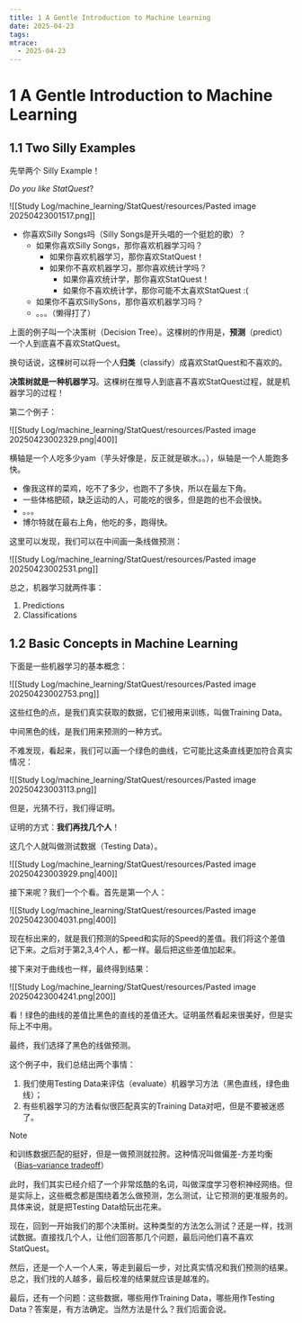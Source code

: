 ```yaml
---
title: 1 A Gentle Introduction to Machine Learning
date: 2025-04-23
tags: 
mtrace: 
  - 2025-04-23
---
```


# 1 A Gentle Introduction to Machine Learning

## 1.1 Two Silly Examples

先举两个 Silly Example！

*Do you like StatQuest*?

![[Study Log/machine_learning/StatQuest/resources/Pasted image 20250423001517.png]]

- 你喜欢Silly Songs吗（Silly Songs是开头唱的一个挺尬的歌）？
	- 如果你喜欢Silly Songs，那你喜欢机器学习吗？
		- 如果你喜欢机器学习，那你喜欢StatQuest！
		- 如果你不喜欢机器学习，那你喜欢统计学吗？
			- 如果你喜欢统计学，那你喜欢StatQuest！
			- 如果你不喜欢统计学，那你可能不太喜欢StatQuest :(
	- 如果你不喜欢SillySons，那你喜欢机器学习吗？
	- 。。。（懒得打了）

上面的例子叫一个决策树（Decision Tree）。这棵树的作用是，**预测**（predict）一个人到底喜不喜欢StatQuest。

换句话说，这棵树可以将一个人**归类**（classify）成喜欢StatQuest和不喜欢的。

**决策树就是一种机器学习**。这棵树在推导人到底喜不喜欢StatQuest过程，就是机器学习的过程！

第二个例子：

![[Study Log/machine_learning/StatQuest/resources/Pasted image 20250423002329.png|400]]

横轴是一个人吃多少yam（芋头好像是，反正就是碳水。。），纵轴是一个人能跑多快。

- 像我这样的菜鸡，吃不了多少，也跑不了多快，所以在最左下角。
- 一些体格肥硕，缺乏运动的人，可能吃的很多，但是跑的也不会很快。
- 。。。
- 博尔特就在最右上角，他吃的多，跑得快。

这里可以发现，我们可以在中间画一条线做预测：

![[Study Log/machine_learning/StatQuest/resources/Pasted image 20250423002531.png]]

总之，机器学习就两件事：

1. Predictions
2. Classifications

## 1.2 Basic Concepts in Machine Learning

下面是一些机器学习的基本概念：

![[Study Log/machine_learning/StatQuest/resources/Pasted image 20250423002753.png]]

这些红色的点，是我们真实获取的数据，它们被用来训练，叫做Training Data。

中间黑色的线，是我们用来预测的一种方式。

不难发现，看起来，我们可以画一个绿色的曲线，它可能比这条直线更加符合真实情况：

![[Study Log/machine_learning/StatQuest/resources/Pasted image 20250423003113.png]]

但是，光猜不行，我们得证明。

证明的方式：**我们再找几个人**！

这几个人就叫做测试数据（Testing Data）。

![[Study Log/machine_learning/StatQuest/resources/Pasted image 20250423003929.png|400]]

接下来呢？我们一个个看。首先是第一个人：

![[Study Log/machine_learning/StatQuest/resources/Pasted image 20250423004031.png|400]]

现在标出来的，就是我们预测的Speed和实际的Speed的差值。我们将这个差值记下来。之后对于第2,3,4个人，都一样。最后把这些差值加起来。

接下来对于曲线也一样，最终得到结果：

![[Study Log/machine_learning/StatQuest/resources/Pasted image 20250423004241.png|200]]

看！绿色的曲线的差值比黑色的直线的差值还大。证明虽然看起来很美好，但是实际上不中用。

最终，我们选择了黑色的线做预测。

这个例子中，我们总结出两个事情：

1. 我们使用Testing Data来评估（evaluate）机器学习方法（黑色直线，绿色曲线）；
2. 有些机器学习的方法看似很匹配真实的Training Data对吧，但是不要被迷惑了。

> [!note]
> 和训练数据匹配的挺好，但是一做预测就拉胯。这种情况叫做偏差-方差均衡（[Bias–variance tradeoff](https://en.wikipedia.org/wiki/Bias%E2%80%93variance_tradeoff)）

此时，我们其实已经介绍了一个非常炫酷的名词，叫做深度学习卷积神经网络。但是实际上，这些概念都是围绕着怎么做预测，怎么测试，让它预测的更准服务的。具体来说，就是把Testing Data给玩出花来。

现在，回到一开始我们的那个决策树。这种类型的方法怎么测试？还是一样，找测试数据。直接找几个人，让他们回答那几个问题，最后问他们喜不喜欢StatQuest。

然后，还是一个人一个人来，等走到最后一步，对比真实情况和我们预测的结果。总之，我们找的人越多，最后校准的结果就应该是越准的。

最后，还有一个问题：这些数据，哪些用作Training Data，哪些用作Testing Data？答案是，有方法确定。当然方法是什么？我们后面会说。